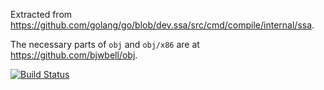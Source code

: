 Extracted from https://github.com/golang/go/blob/dev.ssa/src/cmd/compile/internal/ssa.

The necessary parts of `obj` and `obj/x86` are at https://github.com/bjwbell/obj.


[![Build Status](https://travis-ci.org/bjwbell/ssa.svg?branch=master)](https://travis-ci.org/bjwbell/ssa)
